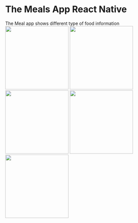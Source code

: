 <h1>The Meals App React Native</h1>
The Meal app shows different type of food information
<link rel="stylesheet" href="https://stackpath.bootstrapcdn.com/bootstrap/4.4.1/css/bootstrap.min.css" integrity="sha384-Vkoo8x4CGsO3+Hhxv8T/Q5PaXtkKtu6ug5TOeNV6gBiFeWPGFN9MuhOf23Q9Ifjh" crossorigin="anonymous">

  <img src="https://github.com/tejasgawali4/The-Meals-App-React-Native-/blob/dev_master/ss/Simulator%20Screen%20Shot%20-%20iPhone%206%20-%202020-04-12%20at%2002.48.47.png" width="200"/>   

  <img src="https://github.com/tejasgawali4/The-Meals-App-React-Native-/blob/dev_master/ss/Simulator%20Screen%20Shot%20-%20iPhone%206%20-%202020-04-12%20at%2002.43.28.png" width="200"/>

  <img src="https://github.com/tejasgawali4/The-Meals-App-React-Native-/blob/dev_master/ss/Simulator%20Screen%20Shot%20-%20iPhone%206%20-%202020-04-12%20at%2002.46.04.png" width="200"/>

  <img src="https://github.com/tejasgawali4/The-Meals-App-React-Native-/blob/dev_master/ss/Simulator%20Screen%20Shot%20-%20iPhone%206%20-%202020-04-12%20at%2002.46.29.png" width="200"/>

  <img src="https://github.com/tejasgawali4/The-Meals-App-React-Native-/blob/dev_master/ss/Simulator%20Screen%20Shot%20-%20iPhone%206%20-%202020-04-12%20at%2002.46.47.png" width="200"/>




